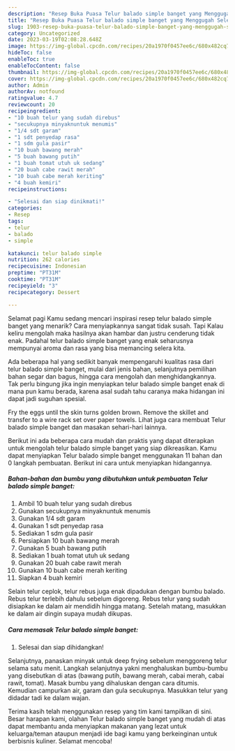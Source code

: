 ```yaml
---
description: "Resep Buka Puasa Telur balado simple banget yang Menggugah Selera"
title: "Resep Buka Puasa Telur balado simple banget yang Menggugah Selera"
slug: 1903-resep-buka-puasa-telur-balado-simple-banget-yang-menggugah-selera
category: Uncategorized
date: 2023-03-19T02:08:28.648Z
image: https://img-global.cpcdn.com/recipes/20a1970f0457ee6c/680x482cq70/telur-balado-simple-banget-foto-resep-utama.jpg
hideToc: false
enableToc: true
enableTocContent: false
thumbnail: https://img-global.cpcdn.com/recipes/20a1970f0457ee6c/680x482cq70/telur-balado-simple-banget-foto-resep-utama.jpg
cover: https://img-global.cpcdn.com/recipes/20a1970f0457ee6c/680x482cq70/telur-balado-simple-banget-foto-resep-utama.jpg
author: Admin
authorAv: notfound
ratingvalue: 4.7
reviewcount: 20
recipeingredient:
- "10 buah telur yang sudah direbus"
- "secukupnya minyaknuntuk menumis"
- "1/4 sdt garam"
- "1 sdt penyedap rasa"
- "1 sdm gula pasir"
- "10 buah bawang merah"
- "5 buah bawang putih"
- "1 buah tomat utuh uk sedang"
- "20 buah cabe rawit merah"
- "10 buah cabe merah keriting"
- "4 buah kemiri"
recipeinstructions:

- "Selesai dan siap dinikmati!"
categories:
- Resep
tags:
- telur
- balado
- simple

katakunci: telur balado simple 
nutrition: 262 calories
recipecuisine: Indonesian
preptime: "PT31M"
cooktime: "PT31M"
recipeyield: "3"
recipecategory: Dessert

---
```



Selamat pagi Kamu sedang mencari inspirasi resep telur balado simple banget yang menarik? Cara menyiapkannya sangat tidak susah. Tapi Kalau keliru mengolah maka hasilnya akan hambar dan justru cenderung tidak enak. Padahal telur balado simple banget yang enak seharusnya mempunyai aroma dan rasa yang bisa memancing selera kita.


Ada beberapa hal yang sedikit banyak mempengaruhi kualitas rasa dari telur balado simple banget, mulai dari jenis bahan, selanjutnya pemilihan bahan segar dan bagus, hingga cara mengolah dan menghidangkannya. Tak perlu bingung jika ingin menyiapkan telur balado simple banget enak di mana pun kamu berada, karena asal sudah tahu caranya maka hidangan ini dapat jadi suguhan spesial.

Fry the eggs until the skin turns golden brown. Remove the skillet and transfer to a wire rack set over paper towels. Lihat juga cara membuat Telur balado simple banget dan masakan sehari-hari lainnya.


Berikut ini ada beberapa cara mudah dan praktis yang dapat diterapkan untuk mengolah telur balado simple banget yang siap dikreasikan. Kamu dapat menyiapkan Telur balado simple banget menggunakan 11 bahan dan 0 langkah pembuatan. Berikut ini cara untuk menyiapkan hidangannya.

<!--inarticleads1-->

##### Bahan-bahan dan bumbu yang dibutuhkan untuk pembuatan Telur balado simple banget:

1. Ambil 10 buah telur yang sudah direbus
1. Gunakan secukupnya minyaknuntuk menumis
1. Gunakan 1/4 sdt garam
1. Gunakan 1 sdt penyedap rasa
1. Sediakan 1 sdm gula pasir
1. Persiapkan 10 buah bawang merah
1. Gunakan 5 buah bawang putih
1. Sediakan 1 buah tomat utuh uk sedang
1. Gunakan 20 buah cabe rawit merah
1. Gunakan 10 buah cabe merah keriting
1. Siapkan 4 buah kemiri


Selain telur ceplok, telur rebus juga enak dipadukan dengan bumbu balado. Rebus telur terlebih dahulu sebelum digoreng. Rebus telur yang sudah disiapkan ke dalam air mendidih hingga matang. Setelah matang, masukkan ke dalam air dingin supaya mudah dikupas. 

<!--inarticleads2-->

##### Cara memasak Telur balado simple banget:


1. Selesai dan siap dihidangkan!

Selanjutnya, panaskan minyak untuk deep frying sebelum menggoreng telur selama satu menit. Langkah selanjutnya yakni menghaluskan bumbu-bumbu yang disebutkan di atas (bawang putih, bawang merah, cabai merah, cabai rawit, tomat). Masak bumbu yang dihaluskan dengan cara ditumis. Kemudian campurkan air, garam dan gula secukupnya. Masukkan telur yang didadar tadi ke dalam wajan. 

Terima kasih telah menggunakan resep yang tim kami tampilkan di sini. Besar harapan kami, olahan Telur balado simple banget yang mudah di atas dapat membantu anda menyiapkan makanan yang lezat untuk keluarga/teman ataupun menjadi ide bagi kamu yang berkeinginan untuk berbisnis kuliner. Selamat mencoba!
